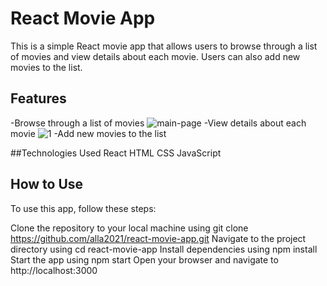 # React Movie App
This is a simple React movie app that allows users to browse through a list of movies and view details about each movie. Users can also add new movies to the list.

## Features
-Browse through a list of movies
![main-page](https://user-images.githubusercontent.com/75502074/234050454-b7af9939-9b8f-4fb4-a2d8-93747631e9d2.png)
-View details about each movie
![1](https://user-images.githubusercontent.com/75502074/234050513-13bed173-74a1-4909-8f74-c695dfe8ad91.png)
-Add new movies to the list

##Technologies Used
React
HTML
CSS
JavaScript

## How to Use
To use this app, follow these steps:

Clone the repository to your local machine using git clone https://github.com/alla2021/react-movie-app.git
Navigate to the project directory using cd react-movie-app
Install dependencies using npm install
Start the app using npm start
Open your browser and navigate to http://localhost:3000

